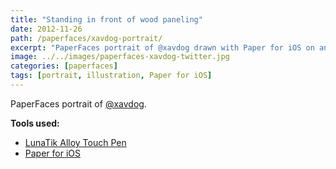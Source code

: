 ```yaml
---
title: "Standing in front of wood paneling"
date: 2012-11-26
path: /paperfaces/xavdog-portrait/
excerpt: "PaperFaces portrait of @xavdog drawn with Paper for iOS on an iPad."
image: ../../images/paperfaces-xavdog-twitter.jpg
categories: [paperfaces]
tags: [portrait, illustration, Paper for iOS]
---
```


PaperFaces portrait of [@xavdog](https://twitter.com/xavdog).

**Tools used:**

- [LunaTik Alloy Touch Pen](https://www.amazon.com/gp/product/B00821TR7G/ref=as_li_ss_tl?ie=UTF8&tag=mademist-20&linkCode=as2&camp=1789&creative=390957&creativeASIN=B00821TR7G)
- [Paper for iOS](https://paper.bywetransfer.com/)
